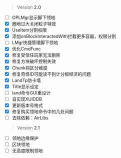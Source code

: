  > Version **2.0**

 - [ ] OPLMgr显示脚下领地
 - [x] 圈地过大关闭粒子特效
 - [x] UseItem分割权限
 - [x] 添加onBlockInteractedWith拦截更多容器，权限分割
 - [ ] LMgr快捷管理脚下领地
 - [x] 优化CmdFunc
 - [x] 修复受信任玩家无法删除
 - [x] 修复方块破坏控制失效
 - [x] Chunk将区分维度
 - [x] 修复奇怪ID可能读不到计分板经济的问题
 - [x] LandTp防卡墙
 - [x] Title显示设定
 - [ ] land命令GUI重设计
 - [ ] 自实现XUIDDB
 - [x] 更新版本号格式
 - [x] 修复购买领地命令中的几处问题
 - [ ] 去除依赖：AirLibs

 > Version **2.1**

 - [ ] 领地边缘保护
 - [ ] 区块领地
 - [ ] 无高度限制领地